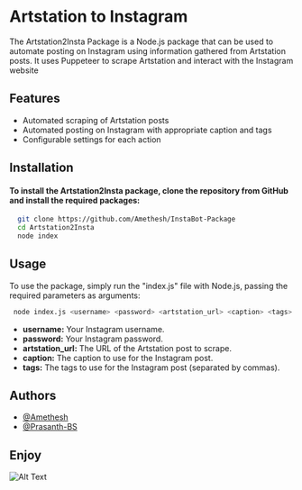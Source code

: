 # Artstation to Instagram

The Artstation2Insta Package is a Node.js package that can be used to automate posting on Instagram using information gathered from Artstation posts.
It uses Puppeteer to scrape Artstation and interact with the Instagram website


## Features

- Automated scraping of Artstation posts
- Automated posting on Instagram with appropriate caption and tags
- Configurable settings for each action
## Installation

#### To install the Artstation2Insta package, clone the repository from GitHub and install the required packages:

```bash
  git clone https://github.com/Amethesh/InstaBot-Package
  cd Artstation2Insta
  node index
```

## Usage

To use the package, simply run the "index.js" file with Node.js, passing the required parameters as arguments:

```bash
 node index.js <username> <password> <artstation_url> <caption> <tags>

```

- **username:** Your Instagram username.
- **password:** Your Instagram password.
- **artstation_url:** The URL of the Artstation post to scrape.
- **caption:** The caption to use for the Instagram post.
- **tags:** The tags to use for the Instagram post (separated by commas).


## Authors

- [@Amethesh](https://github.com/Amethesh)
- [@Prasanth-BS](https://github.com/Prasanth-BS)
## Enjoy

![Alt Text](https://tenor.com/view/instagram-gif-9700944.gif)
